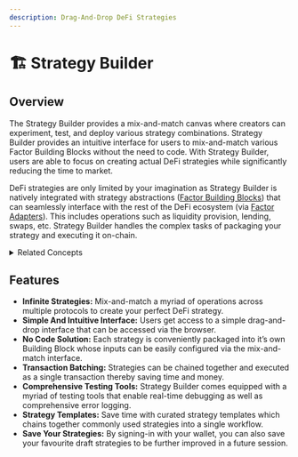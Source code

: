 ```yaml
---
description: Drag-And-Drop DeFi Strategies
---
```


# 🏗️ Strategy Builder

## Overview

The Strategy Builder provides a mix-and-match canvas where creators can experiment, test, and deploy various strategy combinations. Strategy Builder provides an intuitive interface for users to mix-and-match various Factor Building Blocks without the need to code. With Strategy Builder, users are able to focus on creating actual DeFi strategies while significantly reducing the time to market.

DeFi strategies are only limited by your imagination as Strategy Builder is natively integrated with strategy abstractions ([Factor Building Blocks](../factor-building-blocks/factor-building-blocks.md)) that can seamlessly interface with the rest of the DeFi ecosystem (via [Factor Adapters](../factor-adapters/factor-adapters.md)). This includes operations such as liquidity provision, lending, swaps, etc. Strategy Builder handles the complex tasks of packaging your strategy and executing it on-chain.

<details>

<summary>Related Concepts</summary>

* [Factor Building Blocks](../factor-building-blocks/factor-building-blocks.md)
* [Factor Adapters](../factor-adapters/factor-adapters.md)

</details>

## Features

* **Infinite Strategies:** Mix-and-match a myriad of operations across multiple protocols to create your perfect DeFi strategy.
* **Simple And Intuitive Interface:** Users get access to a simple drag-and-drop interface that can be accessed via the browser.
* **No Code Solution:** Each strategy is conveniently packaged into it’s own Building Block whose inputs can be easily configured via the mix-and-match interface.
* **Transaction Batching:** Strategies can be chained together and executed as a single transaction thereby saving time and money.
* **Comprehensive Testing Tools:** Strategy Builder comes equipped with a myriad of testing tools that enable real-time debugging as well as comprehensive error logging.
* **Strategy Templates:** Save time with curated strategy templates which chains together commonly used strategies into a single workflow.
* **Save Your Strategies:** By signing-in with your wallet, you can also save your favourite draft strategies to be further improved in a future session.
